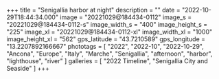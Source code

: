 +++
title = "Senigallia harbor at night"
description = ""
date = "2022-10-29T18:44:34.000"
image = "20221029@184434-0112"
image_s = "20221029@184434-0112-s"
image_width_s = "400"
image_height_s = "225"
image_xl = "20221029@184434-0112-xl"
image_width_xl = "1000"
image_height_xl = "562"
gps_latitude = "43.7210589"
gps_longitude = "13.2207892166667"
phototags = [ "2022", "2022-10", "2022-10-29", "Ancona", "Europe", "Italy", "Marche", "Senigallia", "afternoon", "harbor", "lighthouse", "river" ]
galleries = [ "2022 Timeline", "Senigallia City and Seaside" ]
+++
